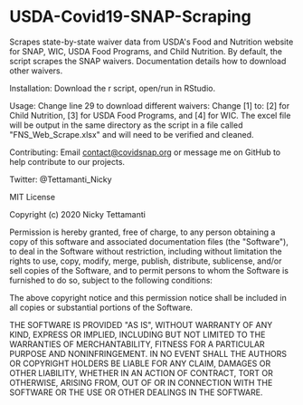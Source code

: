 # USDA-Covid19-SNAP-Scraping
Scrapes state-by-state waiver data from USDA's Food and Nutrition website for SNAP, WIC, USDA Food Programs, and Child Nutrition. By default, the script scrapes the SNAP waivers. Documentation details how to download other waivers. 

Installation: Download the r script, open/run in RStudio. 

Usage: Change line 29 to download different waivers: Change [1] to: [2] for Child Nutrition, [3] for USDA Food Programs, and [4] for WIC. The excel file will be output in the same directory as the script in a file called "FNS_Web_Scrape.xlsx" and will need to be verified and cleaned. 

Contributing: Email contact@covidsnap.org or message me on GitHub to help contribute to our projects. 

Twitter: @Tettamanti_Nicky 

MIT License

Copyright (c) 2020 Nicky Tettamanti

Permission is hereby granted, free of charge, to any person obtaining a copy
of this software and associated documentation files (the "Software"), to deal
in the Software without restriction, including without limitation the rights
to use, copy, modify, merge, publish, distribute, sublicense, and/or sell
copies of the Software, and to permit persons to whom the Software is
furnished to do so, subject to the following conditions:

The above copyright notice and this permission notice shall be included in all
copies or substantial portions of the Software.

THE SOFTWARE IS PROVIDED "AS IS", WITHOUT WARRANTY OF ANY KIND, EXPRESS OR
IMPLIED, INCLUDING BUT NOT LIMITED TO THE WARRANTIES OF MERCHANTABILITY,
FITNESS FOR A PARTICULAR PURPOSE AND NONINFRINGEMENT. IN NO EVENT SHALL THE
AUTHORS OR COPYRIGHT HOLDERS BE LIABLE FOR ANY CLAIM, DAMAGES OR OTHER
LIABILITY, WHETHER IN AN ACTION OF CONTRACT, TORT OR OTHERWISE, ARISING FROM,
OUT OF OR IN CONNECTION WITH THE SOFTWARE OR THE USE OR OTHER DEALINGS IN THE
SOFTWARE.
